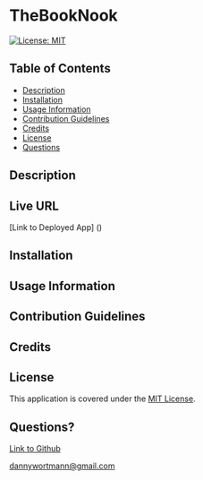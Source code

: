# TheBookNook

[![License: MIT](https://img.shields.io/badge/License-MIT-yellow.svg)](https://opensource.org/licenses/MIT)

## Table of Contents

 * [Description](#description)
 * [Installation](#installation)
 * [Usage Information](#usage-information)
 * [Contribution Guidelines](#contribution-guidelines)
 * [Credits](#credits)
 * [License](#license)
 * [Questions](#questions)

## Description


## Live URL

[Link to Deployed App] ()

## Installation


## Usage Information


## Contribution Guidelines


## Credits


## License
This application is covered under the [MIT License](https://opensource.org/licenses/MIT).

## Questions?


[Link to Github](http://github.com/dlwortmann)

<a href="mailto:dannywortmann@gmail.com">dannywortmann@gmail.com</a>
